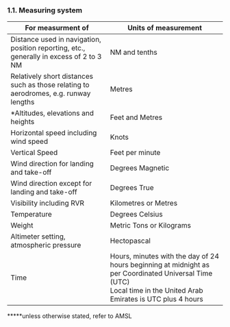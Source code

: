 ### 1.1. Measuring system

| For measurment of                                            | Units of measurement                                         |
| ------------------------------------------------------------ | ------------------------------------------------------------ |
| Distance used in navigation, position reporting, etc., generally in excess of 2 to 3 NM | NM and tenths                                                |
| Relatively short distances such as those relating to aerodromes, e.g. runway lengths | Metres                                                       |
| *Altitudes, elevations and heights                           | Feet and Metres                                              |
| Horizontal speed including wind speed                        | Knots                                                        |
| Vertical Speed                                               | Feet per minute                                              |
| Wind direction for landing and take-off                      | Degrees Magnetic                                             |
| Wind direction except for landing and take-off               | Degrees True                                                 |
| Visibility including RVR                                     | Kilometres or Metres                                         |
| Temperature                                                  | Degrees Celsius                                              |
| Weight                                                       | Metric Tons or Kilograms                                     |
| Altimeter setting, atmospheric pressure                      | Hectopascal                                                  |
| Time                                                         | Hours, minutes with the day of 24 hours beginning at midnight as  per Coordinated Universal Time (UTC) <br/>Local time in the United Arab Emirates is UTC plus 4 hours |

*****unless otherwise stated, refer to AMSL

